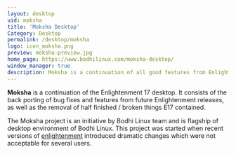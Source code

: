 ```yaml
---
layout: desktop
uid: moksha
title: 'Moksha Desktop'
Category: Desktop
permalink: /desktop/moksha
logo: icon_moksha.png
preview: moksha-preview.jpg
home_page: https://www.bodhilinux.com/moksha-desktop/
window_manager: true
description: Moksha is a continuation of all good features from Enlightenment 17.x series.
---
```


 **Moksha** is a continuation of the Enlightenment 17 desktop. It consists of the back porting of bug fixes and features from future Enlightenment releases, as well as the removal of half finished / broken things E17 contained.

 The Moksha project is an initiative by Bodhi Linux team and is flagship of desktop environment of Bodhi Linux. This project was started when recent versions of [enlightenment](/desktop/enlightenment) introduced dramatic changes which were not acceptable for several users.
